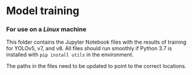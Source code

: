 # Model training

### For use on a _Linux_ machine

This folder contains the Jupyter Notebook files with the results of training for YOLOv5, v7, and v8.
All files should run smoothly if Python 3.7 is installed with `pip install utils` in the environment.

The paths in the files need to be updated to point to the correct locations.

